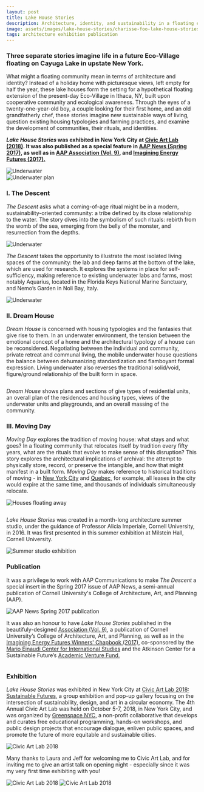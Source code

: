 ```yaml
---
layout: post
title: Lake House Stories
description: Architecture, identity, and sustainability in a floating eco-village
image: assets/images/lake-house-stories/charisse-foo-lake-house-stories-09.jpg
tags: architecture exhibition publication
---
```


<h3>Three separate stories imagine life in a future Eco-Village floating on Cayuga Lake in upstate New York.</h3>

<p> 
What might a floating community mean in terms of architecture and identity? Instead of a holiday home with picturesque views, left empty for half the year, these lake houses form the setting for a hypothetical floating extension of the present-day Eco-Village in Ithaca, NY, built upon cooperative community and ecological awareness. Through the eyes of a twenty-one-year-old boy, a couple looking for their first home, and an old grandfatherly chef, these stories imagine new sustainable ways of living, question existing housing typologies and farming practices, and examine the development of communities, their rituals, and identities. </p>

<p><strong><i>Lake House Stories</i> was exhibited in New York City at <a href="https://www.greenspacenyc.org/Civic-Art-Lab" target="_blank">Civic Art Lab (2018)</a>. It was also published as a special feature in <a href="https://aap.cornell.edu/about/alumni/aapnews" target="_blank">AAP News (Spring 2017),</a> as well as in <a href="https://association.aap.cornell.edu/9/" target="_blank">AAP Association (Vol. 9)</a>, and <a href="https://imaginingenergyfutures.wordpress.com/about/" target="_blank">Imagining Energy Futures (2017).</a></strong><p>

<!-- Image Grid -->
<div class="row">
	<div class="6u 12u$(small)">
		<span class="image fit"><img src="{% link assets/images/lake-house-stories/charisse-foo-lake-house-stories-03.jpg %}" alt="Underwater" /></span>
	</div>
	<div class="6u$ 12u$(small)">
			<span class="image fit"><img src="{% link assets/images/lake-house-stories/charisse-foo-lake-house-stories-02.jpg %}" alt="Underwater plan" /></span>
	</div>
</div>

<h3>I. The Descent </h3>
<p>
<i>The Descent</i> asks what a coming-of-age ritual might be in a modern, sustainability-oriented community: a tribe defined by its close relationship to the water. The story dives into the symbolism of such rituals: rebirth from the womb of the sea, emerging from the belly of the monster, and resurrection from the depths.</p>

<span class="image fit"><img src="{% link assets/images/lake-house-stories/charisse-foo-lake-house-stories-01.jpg %}" alt="Underwater" /></span>

<p>
<i>The Descent</i> takes the opportunity to illustrate the most isolated living spaces of the community: the lab and deep farms at the bottom of the lake, which are used for research. It explores the systems in place for self-sufficiency, making reference to existing underwater labs and farms, most notably Aquarius, located in the Florida Keys National Marine Sanctuary, and Nemo’s Garden in Noli Bay, Italy.</p>
<!-- Image Grid -->
<div class="row">
	<div class="6u 12u$(small)">
		<span class="image fit"><img src="{% link assets/images/lake-house-stories/charisse-foo-lake-house-stories-09.jpg %}" alt="Underwater" /></span>
	</div>
	<div class="6u$ 12u$(small)">
			<span class="image fit"><img src="{% link assets/images/lake-house-stories/charisse-foo-lake-house-stories-04.jpg %}" alt="" /></span>
	</div>
</div>

<h3>II. Dream House</h3>
<p>
<i>Dream House</i> is concerned with housing typologies and the fantasies that give rise to them. In an underwater environment, the tension between the emotional concept of a home and the architectural typology of a house can be reconsidered. Negotiating between the individual and community, private retreat and communal living, the mobile underwater house questions the balance between dehumanizing standardization and flamboyant formal expression. Living underwater also reverses the traditional solid/void, figure/ground relationship of the built form in space. </p>
<!-- Image Grid -->
<div class="row">
	<div class="6u 12u$(small)">
		<span class="image fit"><img src="{% link assets/images/lake-house-stories/charisse-foo-lake-house-stories-06.jpg %}" alt="" /></span>
	</div>
	<div class="6u$ 12u$(small)">
			<span class="image fit"><img src="{% link assets/images/lake-house-stories/charisse-foo-lake-house-stories-07.jpg %}" alt="" /></span>
	</div>
</div>
<!-- Image Grid -->
<div class="row">
	<div class="6u 12u$(small)">
		<span class="image fit"><img src="{% link assets/images/lake-house-stories/charisse-foo-lake-house-stories-13.jpg %}" alt="" /></span>
	</div>
	<div class="6u$ 12u$(small)">
			<span class="image fit"><img src="{% link assets/images/lake-house-stories/charisse-foo-lake-house-stories-14.jpg %}" alt="" /></span>
	</div>
</div>
<p>
<i>Dream House</i> shows plans and sections of give types of residential units, an overall plan of the residences and housing types, views of the underwater units and playgrounds, and an overall massing of the community.</p>

<h3>III. Moving Day</h3>
<i>Moving Day</i> explores the tradition of moving house: what stays and what goes? In a floating community that relocates itself by tradition every fifty years, what are the rituals that evolve to make sense of this disruption? This story explores the architectural implications of archival: the attempt to physically store, record, or preserve the intangible, and how that might manifest in a built form. <i>Moving Day</i> makes reference to historical traditions of moving - in <a href="https://en.wikipedia.org/wiki/Moving_Day_(New_York_City)" target="_blank">New York City</a> and <a href="https://www.theguardian.com/cities/2018/jun/29/montreal-moving-day-what-happens-when-a-whole-city-moves-house-at-once" target="_blank">Quebec,</a> for example, all leases in the city would expire at the same time, and thousands of individuals simultaneously relocate.</p>

<span class="image fit"><img src="{% link assets/images/lake-house-stories/charisse-foo-lake-house-stories-05.jpg %}" alt="Houses floating away" /></span>

<!-- Image Grid -->
<div class="row">
	<div class="6u 12u$(small)">
		<span class="image fit"><img src="{% link assets/images/lake-house-stories/charisse-foo-lake-house-stories-15.jpg %}" alt="" /></span>
	</div>
	<div class="6u$ 12u$(small)">
			<span class="image fit"><img src="{% link assets/images/lake-house-stories/charisse-foo-lake-house-stories-16.jpg %}" alt="" /></span>
	</div>
</div>

<p>
<i>Lake House Stories</i> was created in a month-long architecture summer studio, under the guidance of Professor Alicia Imperiale, Cornell University, in 2016. It was first presented in this summer exhibition at Milstein Hall, Cornell University.</p>

<span class="image fit"><img src="{% link assets/images/lake-house-stories/charisse-foo-lake-house-stories-08.jpg %}" alt="Summer studio exhibition" /></span>

<h3> Publication </h3>
<p>
It was a privilege to work with AAP Communications to make <i>The Descent</i> a special insert in the Spring 2017 issue of AAP News, a  semi-annual publication of Cornell University's College of Architecture, Art, and Planning (AAP).</p>

<span class="image fit"><img src="{% link assets/images/lake-house-stories/charisse-foo-lake-house-stories-10.jpg %}" alt="AAP News Spring 2017 publication" /></span>

<p>
It was also an honour to have <i>Lake House Stories</i> published in the beautifuly-designed <a href="https://association.aap.cornell.edu/9/" target="_blank">Association (Vol. 9)</a>, a publication of Cornell University’s College of Architecture, Art, and Planning, as well as in the <a href="https://imaginingenergyfutures.wordpress.com/about/" target="_blank">Imagining Energy Futures Winners' Chapbook (2017)</a>, co-sponsored by the <a href="https://einaudi.cornell.edu/" target="_blank">Mario Einaudi Center for International Studies</a> and the Atkinson Center for a Sustainable Future’s <a href="https://www.atkinson.cornell.edu/grants/avf/" target="_blank">Academic Venture Fund.</a></p>

<!-- Image Grid -->
<div class="row">
	<div class="4u 12u$(small)">
		<span class="image fit"><img src="{% link assets/images/lake-house-stories/charisse-foo-lake-house-stories-18.jpg %}" alt="" /></span>
	</div>
		<div class="4u 12u$(small)">
		<span class="image fit"><img src="{% link assets/images/lake-house-stories/charisse-foo-lake-house-stories-19.jpg %}" alt="" /></span>
	</div>
	<div class="4u$ 12u$(small)">
			<span class="image fit"><img src="{% link assets/images/lake-house-stories/charisse-foo-lake-house-stories-20.jpg %}" alt="" /></span>
	</div>
</div>

<h3> Exhibition </h3>
<p> <i>Lake House Stories</i> was exhibited in New York City at <a href="https://www.greenspacenyc.org/Civic-Art-Lab" target="_blank">Civic Art Lab 2018: Sustainable Futures,</a> a group exhibition and pop-up gallery focusing on the intersection of sustainability, design, and art in a circular economy. The 4th Annual Civic Art Lab was held on October 5-7, 2018, in New York City, and was organized by <a href="https://greenspacenyc.org">Greenspace NYC,</a> a non-profit collaborative that develops and curates free educational programming, hands-on workshops, and public design projects that encourage dialogue, enliven public spaces, and promote the future of more equitable and sustainable cities. </p>
<span class="image fit"><img src="{% link assets/images/lake-house-stories/charisse-foo-lake-house-stories-12.jpg %}" alt="Civic Art Lab 2018" /></span>
<p>Many thanks to Laura and Jeff for welcoming me to Civic Art Lab, and for inviting me to give an artist talk on opening night - especially since it was my very first time exhibiting with you!</p>
<span class="image fit"><img src="{% link assets/images/lake-house-stories/charisse-foo-lake-house-stories-17.jpg %}" alt="Civic Art Lab 2018" /></span>
<span class="image fit"><img src="{% link assets/images/lake-house-stories/charisse-foo-lake-house-stories-11.jpg %}" alt="Civic Art Lab 2018" /></span>
